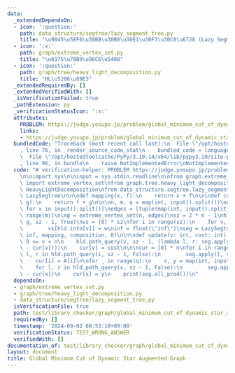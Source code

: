 ```yaml
---
data:
  _extendedDependsOn:
  - icon: ':question:'
    path: data_structure/segtree/lazy_segment_tree.py
    title: "\u9045\u5EF6\u30BB\u30B0\u30E1\u30F3\u30C8\u6728 (Lazy Segment Tree)"
  - icon: ':x:'
    path: graph/extreme_vertex_set.py
    title: "\u6975\u70B9\u96C6\u5408"
  - icon: ':question:'
    path: graph/tree/heavy_light_decomposition.py
    title: "HL\u5206\u89E3"
  _extendedRequiredBy: []
  _extendedVerifiedWith: []
  _isVerificationFailed: true
  _pathExtension: py
  _verificationStatusIcon: ':x:'
  attributes:
    PROBLEM: https://judge.yosupo.jp/problem/global_minimum_cut_of_dynamic_star_augmented_graph
    links:
    - https://judge.yosupo.jp/problem/global_minimum_cut_of_dynamic_star_augmented_graph
  bundledCode: "Traceback (most recent call last):\n  File \"/opt/hostedtoolcache/PyPy/3.10.14/x64/lib/pypy3.10/site-packages/onlinejudge_verify/documentation/build.py\"\
    , line 76, in _render_source_code_stat\n    bundled_code = language.bundle(\n\
    \  File \"/opt/hostedtoolcache/PyPy/3.10.14/x64/lib/pypy3.10/site-packages/onlinejudge_verify/languages/python.py\"\
    , line 96, in bundle\n    raise NotImplementedError\nNotImplementedError\n"
  code: "# verification-helper: PROBLEM https://judge.yosupo.jp/problem/global_minimum_cut_of_dynamic_star_augmented_graph\n\
    \n\nimport sys\n\ninput = sys.stdin.readline\n\nfrom graph.extreme_vertex_set\
    \ import extreme_vertex_set\nfrom graph.tree.heavy_light_decomposition import\
    \ HeavyLightDecomposition\nfrom data_structure.segtree.lazy_segment_tree import\
    \ LazySegtree\n\n\ndef mapping(x, f):\n    return x + f\n\n\ndef composition(f,\
    \ g):\n    return f + g\n\n\nn, m, q = map(int, input().split())\nA = [int(x)\
    \ for x in input().split()]\nedges = [tuple(map(int, input().split())) for _ in\
    \ range(m)]\n\ng = extreme_vertex_set(n, edges)\nsz = 2 * n - 1\nhld = HeavyLightDecomposition(sz,\
    \ g, sz - 1, True)\nvs = [0] * sz\nfor i in range(sz):\n    for v, w in hld.adj[i]:\n\
    \        vs[hld.into[v]] = w\ninf = float(\"inf\")\nseg = LazySegtree(vs, min,\
    \ inf, mapping, composition, 0)\n\n\ndef update(v: int, cost: int):\n    # assert\
    \ 0 <= v < n\n    hld.path_query(v, sz - 1, (lambda l, r: seg.apply(l, r, cost\
    \ - cur[v])))\n    cur[v] = cost\n\n\ncur = [0] * n\nfor i in range(n):\n    for\
    \ l, r in hld.path_query(i, sz - 1, False):\n        seg.apply(l, r, A[i] - cur[i])\n\
    \    cur[i] = A[i]\n\nfor _ in range(q):\n    x, y = map(int, input().split())\n\
    \    for l, r in hld.path_query(x, sz - 1, False):\n        seg.apply(l, r, y\
    \ - cur[x])\n    cur[x] = y\n    print(seg.all_prod())\n"
  dependsOn:
  - graph/extreme_vertex_set.py
  - graph/tree/heavy_light_decomposition.py
  - data_structure/segtree/lazy_segment_tree.py
  isVerificationFile: true
  path: test/library_checker/graph/global_minimum_cut_of_dynamic_star_augmented_graph.test.py
  requiredBy: []
  timestamp: '2024-09-02 08:53:18+09:00'
  verificationStatus: TEST_WRONG_ANSWER
  verifiedWith: []
documentation_of: test/library_checker/graph/global_minimum_cut_of_dynamic_star_augmented_graph.test.py
layout: document
title: Global Minimum Cut of Dynamic Star Augmented Graph
---
```



